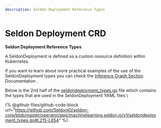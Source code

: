 ```yaml
---
description: Seldon Deployment Reference Types
---
```


# Seldon Deployment CRD

**Seldon Deployment Reference Types**

A SeldonDeployment is defined as a custom resource definition within Kubernetes.

If you want to learn about more practical examples of the use of the SeldonDeployment types you can check the [Inference Graph Section](../routing/inference-graph.md)  Documentation .

Below is the 2nd half of the [seldondeployment\_types.go](../../operator/apis/machinelearning.seldon.io/v1/seldondeployment_types.go)  file which contains the types that are used in the SeldonDeployment YAML files.\


{% @github-files/github-code-block url="https://github.com/SeldonIO/seldon-core/blob/master/operator/apis/machinelearning.seldon.io/v1/seldondeployment_types.go#L215-L654" %}
